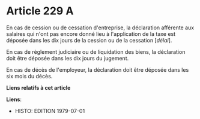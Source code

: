 # Article 229 A

En cas de cession ou de cessation d'entreprise, la déclaration afférente aux salaires qui n'ont pas encore donné lieu à
l'application de la taxe est déposée dans les dix jours de la cession ou de la cessation [*délai*].

En cas de règlement judiciaire ou de liquidation des biens, la déclaration doit être déposée dans les dix jours du jugement.

En cas de décès de l'employeur, la déclaration doit être déposée dans les six mois du décès.

**Liens relatifs à cet article**

**Liens**:

  - HISTO: EDITION 1979-07-01
